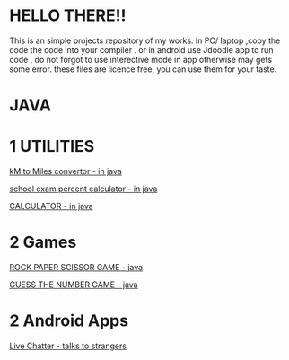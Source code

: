  # HELLO THERE!!
This is an simple projects repository of my works.
In PC/ laptop ,copy the code the code into your compiler . or in android use Jdoodle app to run code , do not forgot to use interective mode in app otherwise may gets some error.
these files are licence free, you can use them for your taste.

# JAVA
# 1 UTILITIES
<a href="Kilometer_to_miles_convertor.java" download> kM to Miles convertor - in java</a>

<a href="School_exam_percentage_calculator.java" download>school exam percent calculator - in java</a>

<a href="Calculator.java"> CALCULATOR - in java </a>

# 2 Games

<a href="RPS_GAME.Java">ROCK PAPER SCISSOR GAME - java </a>

<a href="GuessTheNum.java"> GUESS THE NUMBER GAME - java </a>

# 2 Android Apps

<a href="https://github.com/RudraOp9/Livechatter">Live Chatter - talks to strangers </a>
